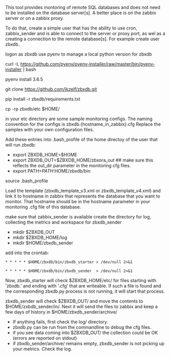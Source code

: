 This tool provides montoring of remote SQL databases and does not need to be installed on the database
server[s]. A better place is on the zabbix server or on a zabbix proxy.

To do that, create a simple user that has the ability to use cron, zabbix_sender and is able to connect
to the server or proxy port, as wel as a creating a connection to the remote database[s]. For example create user zbxdb.

logon as zbxdb
use pyenv to manage a local python version for zbxdb

curl -L https://github.com/pyenv/pyenv-installer/raw/master/bin/pyenv-installer | bash

pyenv install 3.6.5

git clone https://github.com/ikzelf/zbxdb.git

pip install -r zbxdb/requirements.txt

cp -rp zbxdb/etc $HOME/

in your etc directory are some sample monitoring configs. The naming convention for the configs is
zbxdb.{hostname_in_zabbix}.cfg
Replace the samples with your own configuration files.

Add these entries into .bash_profile of the home directoy of the user that will run zbxdb:
  - export ZBXDB_HOME=$HOME
  - export ZBXDB_OUT=$ZBXDB_HOME/zbxora_out  ## make sure this reflects the out_dir parameter in the monitoring cfg files.
  - export PATH=$PATH:$HOME/zbxdb/bin

source .bash_profile

Load the template (zbxdb_template_v3.xml or zbxdb_template_v4.xml) and link it to hostname in zabbix that
represents the database that you want to monitor. That hostname should be in the hostname parameter in your monitoring .cfg file of this database.

make sure that zabbix_sender is available
create the directory for log, collecting the metrics and workspace for zbxdb_sender
- mkdir $ZBXDB_OUT
- mkdir $ZBXDB_HOME/log
- mkdir $HOME/zbxdb_sender

add into the crontab:

`* * * * * $HOME/zbxdb/bin/zbxdb_starter > /dev/null 2>&1`

`* * * * * $HOME/zbxdb/bin/zbxdb_sender  > /dev/null 2>&1`

Now, zbxdb_starter will check $ZBXDB_HOME/etc/ for files starting with 'zbxdb.' and ending with '.cfg'
that are writeable. If such a file is found and the corresponding zbxdb.py process is not running, it
will start that process.

zbxdb_sender will check $ZBXDB_OUT/ and move the contents to $HOME/zxbdb_sender/in/. Next it will send
the files to zabbix and keep a few days of history in $HOME/zbxdb_sender/archive/

- If anything fails, first check the log/ directory.
- zbxdb.py can be run from the commandline to debug the cfg files.
- if you see data coming into $ZBXDB_OUT/ the collection could be OK (errors are reported on stdout)
- if zbxdb_sender/archive/ remains empty, zbxdb_sender is not picking up your metrics.  Check the log.
